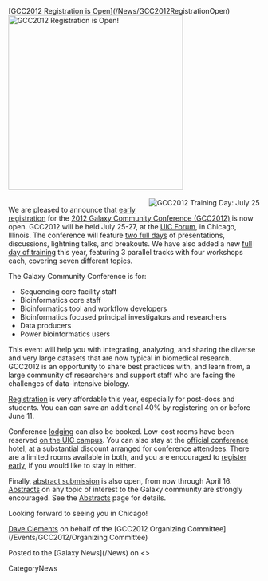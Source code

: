 <div class='newsItemHeader'>[GCC2012 Registration is Open](/News/GCC2012RegistrationOpen)</div>

<div class='right'><a href='/Events/GCC2012/Register.md'><img src='/Events/GCC2012/GCC2012LogoWide400.png' alt='GCC2012 Registration is Open!' width="350" /></a><br /><br /><a href='/Events/GCC2012/TrainingDay.md'><img src='/Events/GCC2012/GCC2012TrainingDayLogo.png' alt='GCC2012 Training Day: July 25' align="right" /></a></div>

We are pleased to announce that [early registration](/Events/GCC2012/Register) for the [2012 Galaxy Community Conference (GCC2012)](/Events/GCC2012) is now open.  GCC2012 will be held July 25-27, at the [UIC Forum](http://www.uic.edu/depts/uicforum/), in Chicago, Illinois.  The conference will feature [two full days](/Events/GCC2012/Program ) of presentations, discussions, lightning talks, and breakouts.  We have also added a new [full day of training](/Events/GCC2012/TrainingDay) this year, featuring 3 parallel tracks with four workshops each, covering seven different topics.

The Galaxy Community Conference is for:
* Sequencing core facility staff
* Bioinformatics core staff
* Bioinformatics tool and workflow developers
* Bioinformatics focused principal investigators and researchers
* Data producers
* Power bioinformatics users 

This event will help you with integrating, analyzing, and sharing the diverse and very large datasets that are now typical in biomedical research.  GCC2012 is an opportunity to share best practices with, and learn from, a large community of researchers and support staff who are facing the challenges of data-intensive biology. 

[Registration](/Events/GCC2012/Register) is very affordable this year, especially for post-docs and students. You can can save an additional 40% by registering on or before June 11.  

Conference [lodging](/Events/GCC2012/Logistics.md#lodging) can also be booked.  Low-cost rooms have been reserved [on the UIC campus](/Events/GCC2012/Logistics.md#james-stuckel-towers).  You can also stay at the [official conference hotel](/Events/GCC2012/Logistics.md#crowne-plaza-chicago-metro-downtown), at a substantial discount arranged for conference attendees.  There are a limited rooms available in both, and you are encouraged to [register early](/Events/GCC2012/Register), if you would like to stay in either.

Finally, [abstract submission](/Events/GCC2012/Abstracts) is also open, from now through April 16.  [Abstracts](/Events/GCC2012/Abstracts) on any topic of interest to the Galaxy community are strongly encouraged.  See the [Abstracts](/Events/GCC2012/Abstracts) page for details.

Looking forward to seeing you in Chicago!

[Dave Clements](/DaveClements) on behalf of the [GCC2012 Organizing Committee](/Events/GCC2012/Organizing Committee)

<div class='newsItemFooter'>Posted to the [Galaxy News](/News) on <<Date(2012-03-20T18:41:26Z)>></div>

CategoryNews
